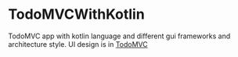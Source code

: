 # TodoMVCWithKotlin
TodoMVC app with kotlin language and different gui frameworks and architecture style.
UI design is in [TodoMVC](https://www.figma.com/community/file/1000782517486983926/Todo)
